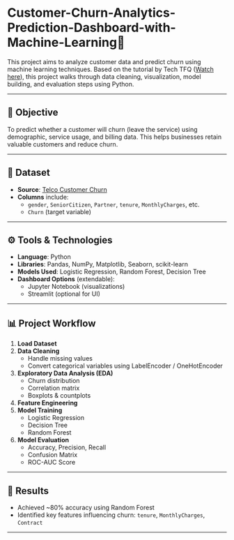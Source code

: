 # Customer-Churn-Analytics-Prediction-Dashboard-with-Machine-Learning🚀

This project aims to analyze customer data and predict churn using machine learning techniques. Based on the tutorial by Tech TFQ ([Watch here](https://youtu.be/QFDslca5AX8?feature=shared)), this project walks through data cleaning, visualization, model building, and evaluation steps using Python.

---

## 🧾 Objective

To predict whether a customer will churn (leave the service) using demographic, service usage, and billing data. This helps businesses retain valuable customers and reduce churn.

---

## 📁 Dataset

- **Source**: [Telco Customer Churn](https://www.kaggle.com/datasets/blastchar/telco-customer-churn)
- **Columns** include:
  - `gender`, `SeniorCitizen`, `Partner`, `tenure`, `MonthlyCharges`, etc.
  - `Churn` (target variable)

---

## ⚙️ Tools & Technologies

- **Language**: Python
- **Libraries**: Pandas, NumPy, Matplotlib, Seaborn, scikit-learn
- **Models Used**: Logistic Regression, Random Forest, Decision Tree
- **Dashboard Options** (extendable):
  - Jupyter Notebook (visualizations)
  - Streamlit (optional for UI)

---

## 📊 Project Workflow

1. **Load Dataset**
2. **Data Cleaning**
   - Handle missing values
   - Convert categorical variables using LabelEncoder / OneHotEncoder
3. **Exploratory Data Analysis (EDA)**
   - Churn distribution
   - Correlation matrix
   - Boxplots & countplots
4. **Feature Engineering**
5. **Model Training**
   - Logistic Regression
   - Decision Tree
   - Random Forest
6. **Model Evaluation**
   - Accuracy, Precision, Recall
   - Confusion Matrix
   - ROC-AUC Score

---

## 📌 Results

- Achieved ~80% accuracy using Random Forest
- Identified key features influencing churn: `tenure`, `MonthlyCharges`, `Contract`

---
